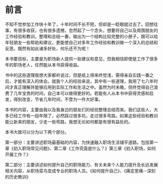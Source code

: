 # 前言

不知不觉参加工作快十年了，十年时间不长不短，但却是一眨眼就过去了。回想往事，有很多收获，也有很多遗憾，忽然起了一个念头，想要将自己以及周围朋友的工作经验和教训，整理和总结一番，输出为一个结构比较完整的小册子，既可以给年轻朋友一些帮助和建议，更能使自己对多年工作经验和教训做一个深入的总结和反思。既然有如此诸多好处，何乐还不为呢！

本书要目标，主要是为职场新人提供一些建议和意见，但我相信即使是工作了很多年的职场老人，任然能从本书获得收益。

书中的这些道理我想大家都听说过，但是纸上得来终觉浅，需得亲自实践一番之后，才能有深入的体会。就我个人的经验来说，其中有一些道理，我用了七八年时间才真正理解并能够应用到实际工作和生活之中。虽然为时未晚，但终觉得自己浪费了几年宝贵的时间，自己本可以做得更好的。若能有人从本书中获得灵感和启发，得到改变，节省几年时间，不啻为一件大好事。

本书的内容，主要由我以及我身边的朋友们的经验整理总结而来。我们这些人，大多已经工作有一段年限了，必然踩过很多坑，走过很多弯路。如果这些经验和教训能让新来的朋友，少走一些弯路，我想无论如何都是有很有益处的。

  


本书大致可以分为以下两个部分。

第一部分：主要讲述职场最基础的内容，为快速融入职场生活铺平道路。包括第一章《初入职场常见问题》、第二章《工作究竟是什么？》第三章《初入职场，如何开展工作？》

第二部分：主要讲述如何提升自己的职场能力、有关未来个人能力提升及长远发展相关内容，从职场菜鸟变成专业的职场人员。《如何提升自己》、《痛定思痛--深刻的历史教训》

